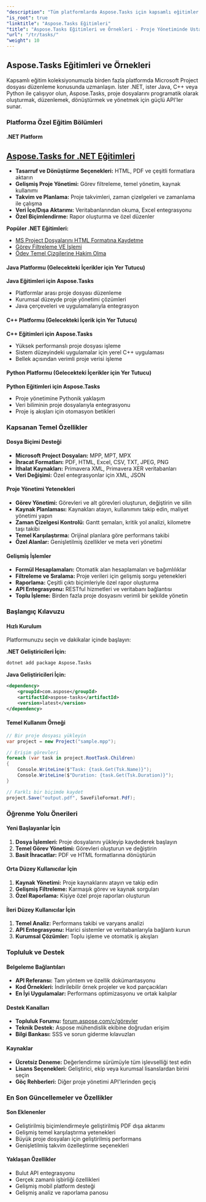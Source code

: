```yaml
---
"description": "Tüm platformlarda Aspose.Tasks için kapsamlı eğitimler ve örnekler. Microsoft Project dosyalarını .NET, Java, C++ ve Python ile programatik olarak oluşturmayı, düzenlemeyi ve dönüştürmeyi öğrenin."
"is_root": true
"linktitle": "Aspose.Tasks Eğitimleri"
"title": "Aspose.Tasks Eğitimleri ve Örnekleri - Proje Yönetiminde Ustalaşın"
"url": "/tr/tasks/"
"weight": 10
---
```


## Aspose.Tasks Eğitimleri ve Örnekleri

Kapsamlı eğitim koleksiyonumuzla birden fazla platformda Microsoft Project dosyası düzenleme konusunda uzmanlaşın. İster .NET, ister Java, C++ veya Python ile çalışıyor olun, Aspose.Tasks, proje dosyalarını programatik olarak oluşturmak, düzenlemek, dönüştürmek ve yönetmek için güçlü API'ler sunar.

### Platforma Özel Eğitim Bölümleri

#### .NET Platform
## [Aspose.Tasks for .NET Eğitimleri](/tasks/net/)
- **Tasarruf ve Dönüştürme Seçenekleri:** HTML, PDF ve çeşitli formatlara aktarın
- **Gelişmiş Proje Yönetimi:** Görev filtreleme, temel yönetim, kaynak kullanımı
- **Takvim ve Planlama:** Proje takvimleri, zaman çizelgeleri ve zamanlama ile çalışma
- **Veri İçe/Dışa Aktarımı:** Veritabanlarından okuma, Excel entegrasyonu
- **Özel Biçimlendirme:** Rapor oluşturma ve özel düzenler

**Popüler .NET Eğitimleri:**
- [MS Project Dosyalarını HTML Formatına Kaydetme](/tasks/net/guide-to-saving-options/save-ms-project-files-to-html-format/)
- [Görev Filtreleme VE İşlemi](/tasks/net/master-advanced-features/task-filtering-and-operation/)
- [Ödev Temel Çizgilerine Hakim Olma](/tasks/net/master-advanced-features/mastering-assignment-baseline/)

#### Java Platformu (Gelecekteki İçerikler için Yer Tutucu)
**Java Eğitimleri için Aspose.Tasks**
- Platformlar arası proje dosyası düzenleme
- Kurumsal düzeyde proje yönetimi çözümleri
- Java çerçeveleri ve uygulamalarıyla entegrasyon

#### C++ Platformu (Gelecekteki İçerik için Yer Tutucu)  
**C++ Eğitimleri için Aspose.Tasks**
- Yüksek performanslı proje dosyası işleme
- Sistem düzeyindeki uygulamalar için yerel C++ uygulaması
- Bellek açısından verimli proje verisi işleme

#### Python Platformu (Gelecekteki İçerikler için Yer Tutucu)
**Python Eğitimleri için Aspose.Tasks**
- Proje yönetimine Pythonik yaklaşım
- Veri biliminin proje dosyalarıyla entegrasyonu
- Proje iş akışları için otomasyon betikleri

### Kapsanan Temel Özellikler

#### Dosya Biçimi Desteği
- **Microsoft Project Dosyaları:** MPP, MPT, MPX
- **İhracat Formatları:** PDF, HTML, Excel, CSV, TXT, JPEG, PNG
- **İthalat Kaynakları:** Primavera XML, Primavera XER veritabanları
- **Veri Değişimi:** Özel entegrasyonlar için XML, JSON

#### Proje Yönetimi Yetenekleri
- **Görev Yönetimi:** Görevleri ve alt görevleri oluşturun, değiştirin ve silin
- **Kaynak Planlaması:** Kaynakları atayın, kullanımını takip edin, maliyet yönetimi yapın
- **Zaman Çizelgesi Kontrolü:** Gantt şemaları, kritik yol analizi, kilometre taşı takibi
- **Temel Karşılaştırma:** Orijinal planlara göre performans takibi
- **Özel Alanlar:** Genişletilmiş özellikler ve meta veri yönetimi

#### Gelişmiş İşlemler
- **Formül Hesaplamaları:** Otomatik alan hesaplamaları ve bağımlılıklar
- **Filtreleme ve Sıralama:** Proje verileri için gelişmiş sorgu yetenekleri
- **Raporlama:** Çeşitli çıktı biçimleriyle özel rapor oluşturma
- **API Entegrasyonu:** RESTful hizmetleri ve veritabanı bağlantısı
- **Toplu İşleme:** Birden fazla proje dosyasını verimli bir şekilde yönetin

### Başlangıç Kılavuzu

#### Hızlı Kurulum
Platformunuzu seçin ve dakikalar içinde başlayın:

**.NET Geliştiricileri İçin:**
```bash
dotnet add package Aspose.Tasks
```

**Java Geliştiricileri İçin:**
```xml
<dependency>
    <groupId>com.aspose</groupId>
    <artifactId>aspose-tasks</artifactId>
    <version>latest</version>
</dependency>
```

#### Temel Kullanım Örneği
```csharp
// Bir proje dosyası yükleyin
var project = new Project("sample.mpp");

// Erişim görevleri
foreach (var task in project.RootTask.Children)
{
    Console.WriteLine($"Task: {task.Get(Tsk.Name)}");
    Console.WriteLine($"Duration: {task.Get(Tsk.Duration)}");
}

// Farklı bir biçimde kaydet
project.Save("output.pdf", SaveFileFormat.Pdf);
```

### Öğrenme Yolu Önerileri

#### Yeni Başlayanlar İçin
1. **Dosya İşlemleri:** Proje dosyalarını yükleyip kaydederek başlayın
2. **Temel Görev Yönetimi:** Görevleri oluşturun ve değiştirin
3. **Basit İhracatlar:** PDF ve HTML formatlarına dönüştürün

#### Orta Düzey Kullanıcılar İçin
1. **Kaynak Yönetimi:** Proje kaynaklarını atayın ve takip edin
2. **Gelişmiş Filtreleme:** Karmaşık görev ve kaynak sorguları
3. **Özel Raporlama:** Kişiye özel proje raporları oluşturun

#### İleri Düzey Kullanıcılar İçin
1. **Temel Analiz:** Performans takibi ve varyans analizi
2. **API Entegrasyonu:** Harici sistemler ve veritabanlarıyla bağlantı kurun
3. **Kurumsal Çözümler:** Toplu işleme ve otomatik iş akışları

### Topluluk ve Destek

#### Belgeleme Bağlantıları
- **API Referansı:** Tam yöntem ve özellik dokümantasyonu
- **Kod Örnekleri:** İndirilebilir örnek projeler ve kod parçacıkları
- **En İyi Uygulamalar:** Performans optimizasyonu ve ortak kalıplar

#### Destek Kanalları
- **Topluluk Forumu:** [forum.aspose.com/c/görevler](https://forum.aspose.com/c/tasks)
- **Teknik Destek:** Aspose mühendislik ekibine doğrudan erişim
- **Bilgi Bankası:** SSS ve sorun giderme kılavuzları

#### Kaynaklar
- **Ücretsiz Deneme:** Değerlendirme sürümüyle tüm işlevselliği test edin
- **Lisans Seçenekleri:** Geliştirici, ekip veya kurumsal lisanslardan birini seçin  
- **Göç Rehberleri:** Diğer proje yönetimi API'lerinden geçiş

### En Son Güncellemeler ve Özellikler

#### Son Eklenenler
- Geliştirilmiş biçimlendirmeyle geliştirilmiş PDF dışa aktarımı
- Gelişmiş temel karşılaştırma yetenekleri
- Büyük proje dosyaları için geliştirilmiş performans
- Genişletilmiş takvim özelleştirme seçenekleri

#### Yaklaşan Özellikler
- Bulut API entegrasyonu
- Gerçek zamanlı işbirliği özellikleri  
- Gelişmiş mobil platform desteği
- Gelişmiş analiz ve raporlama panosu